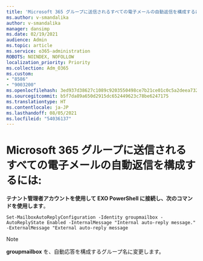 ```yaml
---
title: 'Microsoft 365 グループに送信されるすべての電子メールの自動返信を構成するには:'
ms.author: v-smandalika
author: v-smandalika
manager: dansimp
ms.date: 02/19/2021
audience: Admin
ms.topic: article
ms.service: o365-administration
ROBOTS: NOINDEX, NOFOLLOW
localization_priority: Priority
ms.collection: Adm_O365
ms.custom:
- "8586"
- "9003200"
ms.openlocfilehash: 3ed937d38627c1089c9203550498ce7b21ce01c0c5a2deea7326f8057f5338d8
ms.sourcegitcommit: b5f7da89a650d2915dc652449623c78be6247175
ms.translationtype: HT
ms.contentlocale: ja-JP
ms.lasthandoff: 08/05/2021
ms.locfileid: "54036137"
---
```

# <a name="to-configure-auto-reply-for-all-emails-sent-to-microsoft-365-group"></a>Microsoft 365 グループに送信されるすべての電子メールの自動返信を構成するには:

**テナント管理者アカウントを使用して EXO PowerShell に接続し、次のコマンドを使用します**。

`Set-MailboxAutoReplyConfiguration -Identity groupmailbox -AutoReplyState Enabled -InternalMessage "Internal auto-reply message." -ExternalMessage "External auto-reply message`

> [!NOTE]
> **groupmailbox** を、自動応答を構成するグループ名に変更します。

